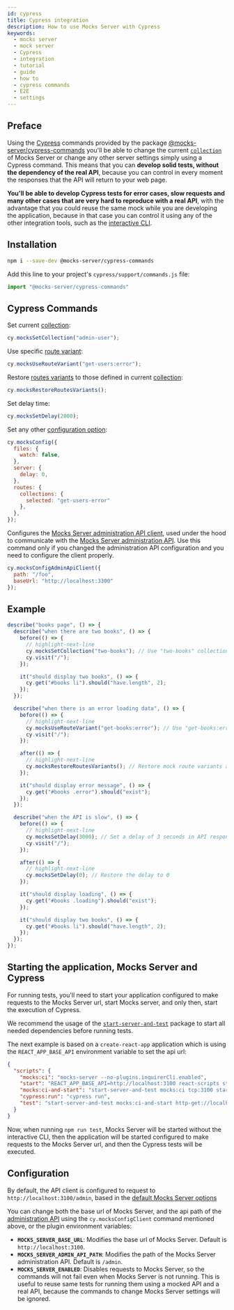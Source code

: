 ```yaml
---
id: cypress
title: Cypress integration
description: How to use Mocks Server with Cypress
keywords:
  - mocks server
  - mock server
  - Cypress
  - integration
  - tutorial
  - guide
  - how to
  - cypress commands
  - E2E
  - settings
---
```


## Preface

Using the [Cypress](https://www.cypress.io/) commands provided by the package [@mocks-server/cypress-commands](http://npmjs.com/package/@mocks-server/cypress-commands) you'll be able to change the current [`collection`](usage/collections.md) of Mocks Server or change any other server settings simply using a Cypress command. This means that you can __develop solid tests, without the dependency of the real API__, because you can control in every moment the responses that the API will return to your web page.

__You'll be able to develop Cypress tests for error cases, slow requests and many other cases that are very hard to reproduce with a real API__, with the advantage that you could reuse the same mock while you are developing the application, because in that case you can control it using any of the other integration tools, such as the [interactive CLI](integrations/command-line.md).

## Installation

```bash
npm i --save-dev @mocks-server/cypress-commands
```

Add this line to your project's `cypress/support/commands.js` file:

```js
import "@mocks-server/cypress-commands"
```

## Cypress Commands

Set current [collection](usage/collections.md):

```js
cy.mocksSetCollection("admin-user");
```

Use specific [route variant](usage/routes.md):

```js
cy.mocksUseRouteVariant("get-users:error");
```

Restore [routes variants](usage/routes.md) to those defined in current [collection](usage/collections.md):

```js
cy.mocksRestoreRoutesVariants();
```

Set delay time:

```js
cy.mocksSetDelay(2000);
```

Set any other [configuration option](configuration/options.md):

```js
cy.mocksConfig({
  files: {
    watch: false,
  },
  server: {
    delay: 0,
  },
  routes: {
    collections: {
      selected: "get-users-error"
    },
  },
});
```

Configures the [Mocks Server administration API client](https://github.com/mocks-server/main/tree/master/packages/admin-api-client/README.md), used under the hood to communicate with the [Mocks Server administration API](integrations/rest-api.md). Use this command only if you changed the administration API configuration and you need to configure the client properly.

```js
cy.mocksConfigAdminApiClient({
  path: "/foo",
  baseUrl: "http://localhost:3300"
});
```

## Example

```js
describe("books page", () => {
  describe("when there are two books", () => {
    before(() => {
      // highlight-next-line
      cy.mocksSetCollection("two-books"); // Use "two-books" collection
      cy.visit("/");
    });

    it("should display two books", () => {
      cy.get("#books li").should("have.length", 2);
    });
  });

  describe("when there is an error loading data", () => {
    before(() => {
      // highlight-next-line
      cy.mocksUseRouteVariant("get-books:error"); // Use "get-books:error" route variant
      cy.visit("/");
    });

    after(() => {
      // highlight-next-line
      cy.mocksRestoreRoutesVariants(); // Restore mock route variants after the test
    });

    it("should display error message", () => {
      cy.get("#books .error").should("exist");
    });
  });

  describe("when the API is slow", () => {
    before(() => {
      // highlight-next-line
      cy.mocksSetDelay(3000); // Set a delay of 3 seconds in API responses
      cy.visit("/");
    });

    after(() => {
      // highlight-next-line
      cy.mocksSetDelay(0); // Restore the delay to 0
    });

    it("should display loading", () => {
      cy.get("#books .loading").should("exist");
    });

    it("should display two books", () => {
      cy.get("#books li").should("have.length", 2);
    });
  });
});

```

## Starting the application, Mocks Server and Cypress

For running tests, you'll need to start your application configured to make requests to the Mocks Server url, start Mocks server, and only then, start the execution of Cypress.

We recommend the usage of the [`start-server-and-test`](https://github.com/bahmutov/start-server-and-test) package to start all needed dependencies before running tests.

The next example is based on a `create-react-app` application which is using the `REACT_APP_BASE_API` environment variable to set the api url:

```json
{
  "scripts": {
    "mocks:ci": "mocks-server --no-plugins.inquirerCli.enabled",
    "start": "REACT_APP_BASE_API=http://localhost:3100 react-scripts start",
    "mocks:ci-and-start": "start-server-and-test mocks:ci tcp:3100 start",
    "cypress:run": "cypress run",
    "test": "start-server-and-test mocks:ci-and-start http-get://localhost:3000 cypress:run",
  }
}
```

Now, when running `npm run test`, Mocks Server will be started without the interactive CLI, then the application will be started configured to make requests to the Mocks Server url, and then the Cypress tests will be executed.

## Configuration

By default, the API client is configured to request to `http://localhost:3100/admin`, based in the [default Mocks Server options](configuration/options.md)

You can change both the base url of Mocks Server, and the api path of the [administration API](integrations/rest-api.md) using the `cy.mocksConfigClient` command mentioned above, or the plugin environment variables:

* __`MOCKS_SERVER_BASE_URL`__: Modifies the base url of Mocks Server. Default is `http://localhost:3100`.
* __`MOCKS_SERVER_ADMIN_API_PATH`__: Modifies the path of the Mocks Server administration API. Default is `/admin`.
* __`MOCKS_SERVER_ENABLED`__: Disables requests to Mocks Server, so the commands will not fail even when Mocks Server is not running. This is useful to reuse same tests for running them using a mocked API and a real API, because the commands to change Mocks Server settings will be ignored.
